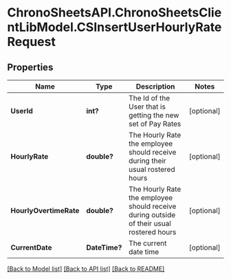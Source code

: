# ChronoSheetsAPI.ChronoSheetsClientLibModel.CSInsertUserHourlyRateRequest
## Properties

Name | Type | Description | Notes
------------ | ------------- | ------------- | -------------
**UserId** | **int?** | The Id of the User that is getting the new set of Pay Rates | [optional] 
**HourlyRate** | **double?** | The Hourly Rate the employee should receive during their usual rostered hours | [optional] 
**HourlyOvertimeRate** | **double?** | The Hourly Rate the employee should receive during outside of their usual rostered hours | [optional] 
**CurrentDate** | **DateTime?** | The current date time | [optional] 

[[Back to Model list]](../README.md#documentation-for-models) [[Back to API list]](../README.md#documentation-for-api-endpoints) [[Back to README]](../README.md)

